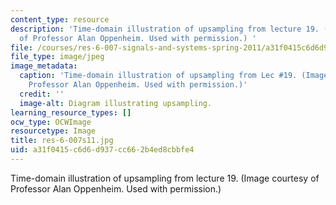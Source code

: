 ```yaml
---
content_type: resource
description: 'Time-domain illustration of upsampling from lecture 19. (Image courtesy
  of Professor Alan Oppenheim. Used with permission.) '
file: /courses/res-6-007-signals-and-systems-spring-2011/a31f0415c6d6d937cc662b4ed8cbbfe4_res-6-007s11.jpg
file_type: image/jpeg
image_metadata:
  caption: 'Time-domain illustration of upsampling from Lec #19. (Image courtesy of
    Professor Alan Oppenheim. Used with permission.)'
  credit: ''
  image-alt: Diagram illustrating upsampling.
learning_resource_types: []
ocw_type: OCWImage
resourcetype: Image
title: res-6-007s11.jpg
uid: a31f0415-c6d6-d937-cc66-2b4ed8cbbfe4
---
```

Time-domain illustration of upsampling from lecture 19. (Image courtesy of Professor Alan Oppenheim. Used with permission.) 

